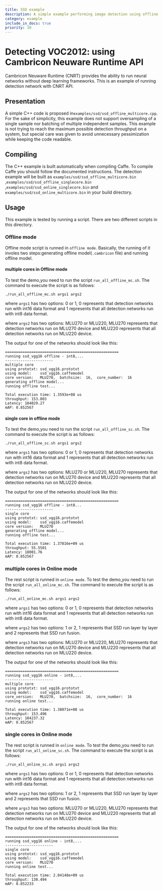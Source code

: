 ```yaml
---
title: SSD example
description: A simple example performing image detection using offline interface of Cambricon SDK
category: example
include_in_docs: true
priority: 10
---
```


# Detecting VOC2012: using Cambricon Neuware Runtime API

Cambricon Neuware Runtime (CNRT) provides the ability to run neural networks without deep learning frameworks. This is an example of running detection network with CNRT API.

## Presentation

A simple C++ code is proposed in`examples/ssd/ssd_offline_multicore.cpp`.
For the sake of simplicity, this example does not support oversampling of a single sample nor batching of multiple independent samples. This example is not trying to reach the maximum possible detection throughput on a system, but special care was given to avoid unnecessary pessimization while keeping the code readable.

## Compiling

The C++ example is built automatically when compiling Caffe. To compile Caffe you should follow the documented instructions. The detection example will be built as `examples/ssd/ssd_offline_multicore.bin` ,`examples/ssd/ssd_offline_singlecore.bin` ,`examples/ssd/ssd_online_singlecore.bin` and `examples/ssd/ssd_online_multicore.bin` in your build directory.

## Usage

This example is tested by running a script. There are two different scripts in this directory.

### Offline mode
Offline mode script is runned in `offline mode`. Basically, the running of it involes two steps:generating
offline model(`.cambricon` file) and running offline model.

#### multiple cores in Offline mode
To test the demo,you need to run the script  `run_all_offline_mc.sh`.
The command to execute the script is as follows:
```
./run_all_offline_mc.sh args1 args2
```
where `args1` has two options: 0 or 1, 0 represents that detection networks run with int16 data format and 1 represents that all detection networks run with int8 data format.

where `args2` has two options: MLU270 or MLU220, MLU270 represents that detection networks run on MLU270 device and MLU220 represents that all detection networks run on MLU220 device.

The output for one of the networks should look like this:
```
====================================================
running ssd_vgg16 offline - int8,...
----------------------
multiple core
using prototxt: ssd_vgg16.prototxt
using model:    ssd_vgg16.caffemodel
core version:   MLU270,  batchsize:  16,  core_number:  16
generating offline model...
running offline test...

Total execution time: 1.3593e+08 us
throughput: 153.803
Latency: 104029.27
mAP: 0.852567
```

#### single core in offline mode
To test the demo,you need to run the script  `run_all_offline_sc.sh`.
The command to execute the script is as follows:
```
./run_all_offline_sc.sh args1 args2
```
where `args1` has two options: 0 or 1, 0 represents that detection networks run with int16 data format and 1 represents that all detection networks run with int8 data format.

where `args2` has two options: MLU270 or MLU220, MLU270 represents that detection networks run on MLU270 device and MLU220 represents that all detection networks run on MLU220 device.

The output for one of the networks should look like this:
```
====================================================
running ssd_vgg16 offline - int8...
----------------------
single core
using prototxt: ssd_vgg16.prototxt
using model:    ssd_vgg16.caffemodel
core version:   MLU270
generating offline model...
running offline test...

Total execution time: 1.37816e+09 us
throughput: 55.5501
Latency: 18001.76
mAP: 0.852567
```
### multiple cores in Online mode
The rest script is runned in `online mode`. To test the demo,you need to run the script  `run_all_online_mc.sh`.
The command to execute the script is as follows:
```
./run_all_online_mc.sh args1 args2
```
where `args1` has two options: 0 or 1, 0 represents that detection networks run with int16 data format and 1 represents that all detection networks run with int8 data format.

where `args2` has two options: 1 or 2, 1 represents that SSD run layer by layer and 2 represents that SSD run fusion.

where `args3` has two options: MLU270 or MLU220, MLU270 represents that detection networks run on MLU270 device and MLU220 represents that all detection networks run on MLU220 device.

The output for one of the networks should look like this:
```
====================================================
running ssd_vgg16 online - int8,...
----------------------
multiple core
using prototxt: ssd_vgg16.prototxt
using model:    ssd_vgg16.caffemodel
core_version:   MLU270,  batchsize:  16,  core_number:  16
running online test...

Total execution time: 1.38071e+08 us
throughput: 153.496
Latency: 104237.32
mAP: 0.852567
```
### single cores in Online mode
The rest script is runned in `online mode`. To test the demo,you need to run the script  `run_all_online_sc.sh`.
The command to execute the script is as follows:
```
./run_all_online_sc.sh args1 args2
```
where `args1` has two options: 0 or 1, 0 represents that detection networks run with int16 data format and 1 represents that all detection networks run with int8 data format.

where `args2` has two options: 1 or 2, 1 represents that SSD run layer by layer and 2 represents that SSD run fusion.

where `args3` has two options: MLU270 or MLU220, MLU270 represents that detection networks run on MLU270 device and MLU220 represents that all detection networks run on MLU220 device.

The output for one of the networks should look like this:
```
====================================================
running ssd_vgg16 online - int8,...
----------------------
single core
using prototxt: ssd_vgg16.prototxt
using model:    ssd_vgg16.caffemodel
core version:   MLU270
running online test...

Total execution time: 2.04148e+09 us
throughput: 130.494
mAP: 0.852233
```
